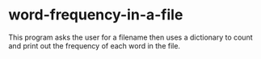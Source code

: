 # word-frequency-in-a-file
This program asks the user for a filename then uses a dictionary to count and print out the frequency of each word in the file. 
